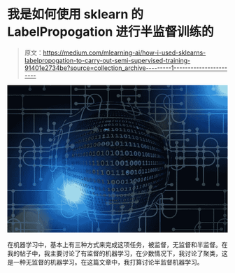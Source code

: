 # 我是如何使用 sklearn 的 LabelPropogation 进行半监督训练的

> 原文：<https://medium.com/mlearning-ai/how-i-used-sklearns-labelpropogation-to-carry-out-semi-supervised-training-91401e2734be?source=collection_archive---------1----------------------->

![](img/546bacc77755a1cec2fea28cc2a3daaa.png)

在机器学习中，基本上有三种方式来完成这项任务，被监督，无监督和半监督。在我的帖子中，我主要讨论了有监督的机器学习，在少数情况下，我讨论了聚类，这是一种无监督的机器学习。在这篇文章中，我打算讨论半监督机器学习。